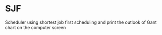 # SJF
Scheduler using shortest job first scheduling and print the outlook of Gant chart on the computer screen
